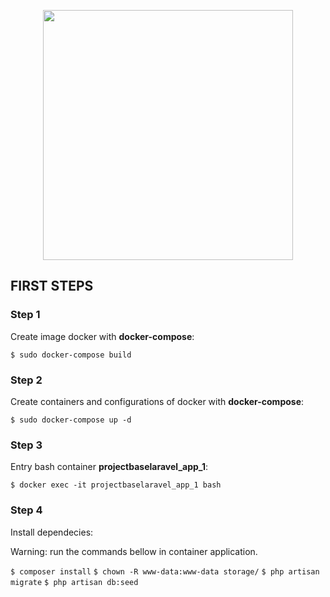 <p align="center"><img src="https://res.cloudinary.com/dtfbvvkyp/image/upload/v1566331377/laravel-logolockup-cmyk-red.svg" width="400"></p>


## FIRST STEPS


### Step 1

Create image docker with **docker-compose**:

`$ sudo docker-compose build`

### Step 2

Create containers and configurations of docker with **docker-compose**:

`$ sudo docker-compose up -d`


### Step 3

Entry bash container **projectbaselaravel_app_1**:


`$ docker exec -it projectbaselaravel_app_1 bash`


### Step 4

Install dependecies:

Warning: run the commands bellow in container application.

`$ composer install`
`$ chown -R www-data:www-data storage/`
`$ php artisan migrate`
`$ php artisan db:seed`

